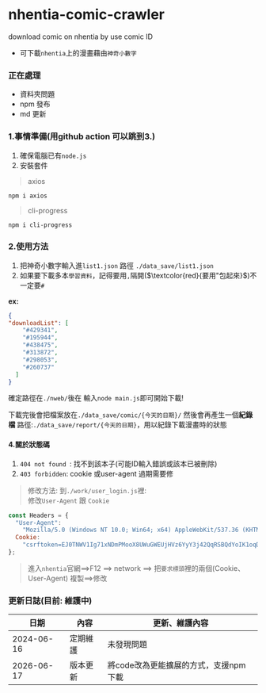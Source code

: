 # nhentia-comic-crawler
download comic on nhentia by use comic ID

* 可下載`nhentia`上的漫畫藉由`神奇小數字`

### 正在處理
* 資料夾問題
* npm 發布
* md 更新

### 1.事情準備(用github action 可以跳到3.)

1. 確保電腦已有`node.js`
2. 安裝套件

>axios
```bash
npm i axios
```
 > cli-progress
```
npm i cli-progress
```

### 2.使用方法

  1. 把神奇小數字輸入進`list1.json` 路徑 `./data_save/list1.json`
  2. 如果要下載多本`學習資料`，記得要用`,`隔開($`\textcolor{red}{要用"包起來}`$)不一定要`#`


  **ex:**
```json
{
"downloadList": [
    "#429341",
    "#195944",
    "#438475",
    "#313872",
    "#298053",
    "#260737"
  ]
}
```


確定路徑在`./nweb/`後在 輸入`node main.js`即可開始下載!

下載完後會把檔案放在`./data_save/comic/{今天的日期}/`
然後會再產生一個**紀錄檔** 路徑:`./data_save/report/{今天的日期}`，用以紀錄下載漫畫時的狀態


#### 4.關於狀態碼

1. `404 not found `: 找不到該本子(可能ID輸入錯誤或該本已被刪除)
2. `403 forbidden`: cookie 或user-agent 過期需要修 

> 修改方法:
> 到`./work/user_login.js`裡:  
> 修改`User-Agent` 跟 `Cookie`
```js
const Headers = {
  "User-Agent":
    "Mozilla/5.0 (Windows NT 10.0; Win64; x64) AppleWebKit/537.36 (KHTML, like Gecko) Chrome/125.0.0.0 Safari/537.36 Edg/125.0.0.0",
  Cookie:
    "csrftoken=EJ0TNWV1Ig71xNDmPMooX8UWuGWEUjHVz6YyY3j42QqRSBQdYoIK1oqDc7JZWXDC; sessionid=4fthg86fvtfmsz6u1qz0bbmn2k597ef3",
};
```
> 進入`nhentia`官網==>F12 ==> network ==> 把`要求標頭`裡的兩個(Cookie、User-Agent) 複製==>修改

### 更新日誌(目前: 維護中)
|日期|內容|更新、維護內容|
|----|-------|----|
|2024-06-16|定期維護|未發現問題|
|2026-06-17|版本更新|將code改為更能擴展的方式，支援npm 下載|
